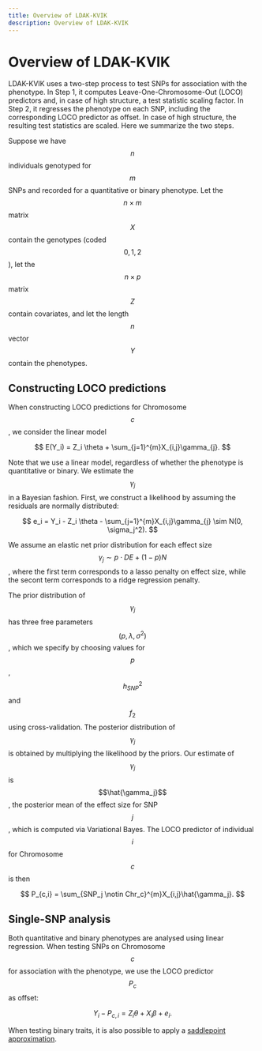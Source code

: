 ```yaml
---
title: Overview of LDAK-KVIK
description: Overview of LDAK-KVIK
---
```


<script type="text/javascript" async
  src="https://cdnjs.cloudflare.com/ajax/libs/mathjax/2.7.7/MathJax.js?config=TeX-MML-AM_CHTML">
</script>

# Overview of LDAK-KVIK

LDAK-KVIK uses a two-step process to test SNPs for association with the phenotype. In Step 1, it computes Leave-One-Chromosome-Out (LOCO) predictors and, in case of high structure, a test statistic scaling factor. In Step 2, it regresses the phenotype on each SNP, including the corresponding LOCO predictor as offset. In case of high structure, the resulting test statistics are scaled. Here we summarize the two steps.

Suppose we have $$n$$ individuals genotyped for $$m$$ SNPs and recorded for a quantitative or binary phenotype. Let the $$n\times m$$ matrix $$X$$ contain the genotypes (coded $$0,1,2$$), let the $$n\times p$$ matrix $$Z$$ contain covariates, and let the length $$n$$ vector $$Y$$ contain the phenotypes.

## Constructing LOCO predictions

When constructing LOCO predictions for Chromosome $$c$$, we consider the linear model 

$$
E(Y_i) = Z_i \theta + \sum_{j=1}^{m}X_{i,j}\gamma_{j}.
$$

Note that we use a linear model, regardless of whether the phenotype is quantitative or binary. We estimate the $$\gamma_j$$ in a Bayesian fashion. First, we construct a likelihood by assuming the residuals are normally distributed:

$$
e_i = Y_i - Z_i \theta - \sum_{j=1}^{m}X_{i,j}\gamma_{j} \sim N(0, \sigma_j^2).
$$

We assume an elastic net prior distribution for each effect size $$\gamma_j \sim p\cdot DE + (1-p)N$$, where the first term corresponds to a lasso penalty on effect size, while the secont term corresponds to a ridge regression penalty.

The prior distribution of $$\gamma_j$$ has three free parameters $$(p, \lambda, \sigma^2)$$, which we specify by choosing values for $$p$$, $$h^2_{SNP}$$ and $$f_2$$ using cross-validation. The posterior distribution of $$\gamma_j$$ is obtained by multiplying the likelihood by the priors. Our estimate of $$\gamma_j$$ is $$\hat{\gamma_j}$$, the posterior mean of the effect size for SNP $$j$$, which is computed via Variational Bayes. The LOCO predictor of individual $$i$$ for Chromosome $$c$$ is then

$$
P_{c,i} = \sum_{SNP_j \notin Chr_c}^{m}X_{i,j}\hat{\gamma_j}.
$$

## Single-SNP analysis

Both quantitative and binary phenotypes are analysed using linear regression. When testing SNPs on Chromosome $$c$$ for association with the phenotype, we use the LOCO predictor $$P_c$$ as offset:

$$
Y_i - P_{c,i} = Z_i\theta + X_i\beta + e_i.
$$

When testing binary traits, it is also possible to apply a [saddlepoint approximation](/docs/assoc/spa).